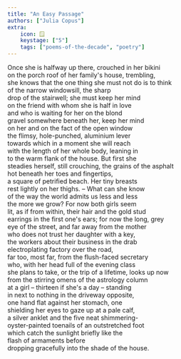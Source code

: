```yaml
---
title: "An Easy Passage"
authors: ["Julia Copus"]
extra:
    icon: 🪟
    keystage: ["5"]
    tags: ["poems-of-the-decade", "poetry"]
---
```

Once she is halfway up there, crouched in her bikini  
on the porch roof of her family's house, trembling,  
she knows that the one thing she must not do is to think  
of the narrow windowsill, the sharp  
drop of the stairwell; she must keep her mind  
on the friend with whom she is half in love  
and who is waiting for her on the blond  
gravel somewhere beneath her, keep her mind  
on her and on the fact of the open window  
the flimsy, hole-punched, aluminium lever  
towards which in a moment she will reach  
with the length of her whole body, leaning in  
to the warm flank of the house. But first she  
steadies herself, still crouching, the grains of the asphalt  
hot beneath her toes and fingertips,  
a square of petrified beach. Her tiny breasts  
rest lightly on her thighs. – What can she know  
of the way the world admits us less and less  
the more we grow? For now both girls seem  
lit, as if from within, their hair and the gold stud  
earrings in the first one's ears; for now the long, grey  
eye of the street, and far away from the mother  
who does not trust her daughter with a key,  
the workers about their business in the drab  
electroplating factory over the road,  
far too, most far, from the flush-faced secretary  
who, with her head full of the evening class  
she plans to take, or the trip of a lifetime, looks up now  
from the stirring omens of the astrology column  
at a girl – thirteen if she's a day – standing  
in next to nothing in the driveway opposite,  
one hand flat against her stomach, one  
shielding her eyes to gaze up at a pale calf,  
a silver anklet and the five neat shimmering-  
oyster-painted toenails of an outstretched foot  
which catch the sunlight briefly like the  
flash of armaments before  
dropping gracefully into the shade of the house.

